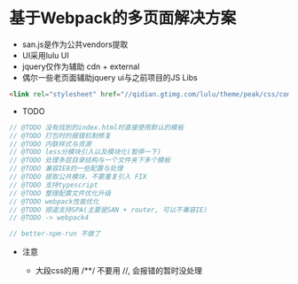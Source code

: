 # 基于Webpack的多页面解决方案

- san.js是作为公共vendors提取
- UI采用lulu UI 
- jquery仅作为辅助 cdn + external
- 偶尔一些老页面辅助jquery ui与之前项目的JS Libs

```html
<link rel="stylesheet" href="//qidian.gtimg.com/lulu/theme/peak/css/common/ui.css">
```

- TODO

```js
// @TODO 没有找到的index.html时直接使用默认的模板
// @TODO 打包时的报错机制修复
// @TODO 内联样式与资源
// @TODO less分模块引入以及模块化(暂停一下)
// @TODO 处理多层目录结构与一个文件夹下多个模板
// @TODO 兼容IE8的一些配置与处理
// @TODO 提取公共模块，不要重复引入 FIX
// @TODO 支持typescript
// @TODO 整理配置文件优化升级
// @TODO webpack性能优化
// @TODO 顺道支持SPA(主要是SAN + router, 可以不兼容IE)
// @TODO -> webpack4

// better-npm-run 不做了
```

- 注意

    - 大段css的用 /**/ 不要用 //, 会报错的暂时没处理